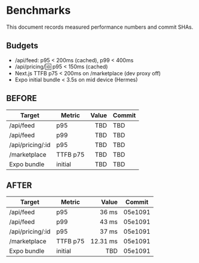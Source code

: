 # Benchmarks

This document records measured performance numbers and commit SHAs.

## Budgets
- /api/feed: p95 < 200ms (cached), p99 < 400ms
- /api/pricing/:id: p95 < 150ms (cached)
- Next.js TTFB p75 < 200ms on /marketplace (dev proxy off)
- Expo initial bundle < 3.5s on mid device (Hermes)

## BEFORE

| Target | Metric | Value | Commit |
|---|---|---:|---|
| /api/feed | p95 | TBD | TBD |
| /api/feed | p99 | TBD | TBD |
| /api/pricing/:id | p95 | TBD | TBD |
| /marketplace | TTFB p75 | TBD | TBD |
| Expo bundle | initial | TBD | TBD |

## AFTER

| Target | Metric | Value | Commit |
|---|---|---:|---|
| /api/feed | p95 | 36 ms | 05e1091 |
| /api/feed | p99 | 43 ms | 05e1091 |
| /api/pricing/:id | p95 | 37 ms | 05e1091 |
| /marketplace | TTFB p75 | 12.31 ms | 05e1091 |
| Expo bundle | initial | TBD | 05e1091 |